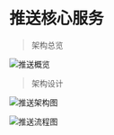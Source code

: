 # 推送核心服务

>架构总览

![推送概览](https://github.com/lmx1989219/push-core/blob/master/%E6%8E%A8%E9%80%81%E4%BA%91.png)

>架构设计

![推送架构图](https://github.com/3kuai/push-core/blob/master/%E6%8E%A8%E9%80%81%E6%9E%B6%E6%9E%84.png)

![推送流程图](https://github.com/3kuai/push-core/blob/master/%E6%8E%A8%E9%80%81%E6%B5%81%E7%A8%8B%E5%9B%BE.png)

